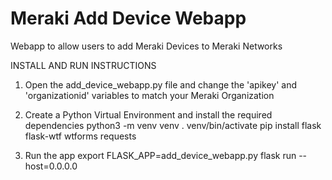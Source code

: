 # Meraki Add Device Webapp
Webapp to allow users to add Meraki Devices to Meraki Networks

INSTALL AND RUN INSTRUCTIONS

1. Open the add_device_webapp.py file and change the 'apikey' and 'organizationid' variables to match your Meraki Organization

2. Create a Python Virtual Environment and install the required dependencies
python3 -m venv venv
. venv/bin/activate
pip install flask flask-wtf wtforms requests

3. Run the app
export FLASK_APP=add_device_webapp.py
flask run --host=0.0.0.0
